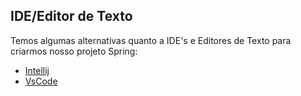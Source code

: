 ## IDE/Editor de Texto

Temos algumas alternativas quanto a IDE's e Editores de Texto para criarmos nosso projeto Spring:

- [Intellij](/content/ProjetoSpring/Intellij.md)
- [VsCode](/content/ProjetoSpring/VsCode.md)
